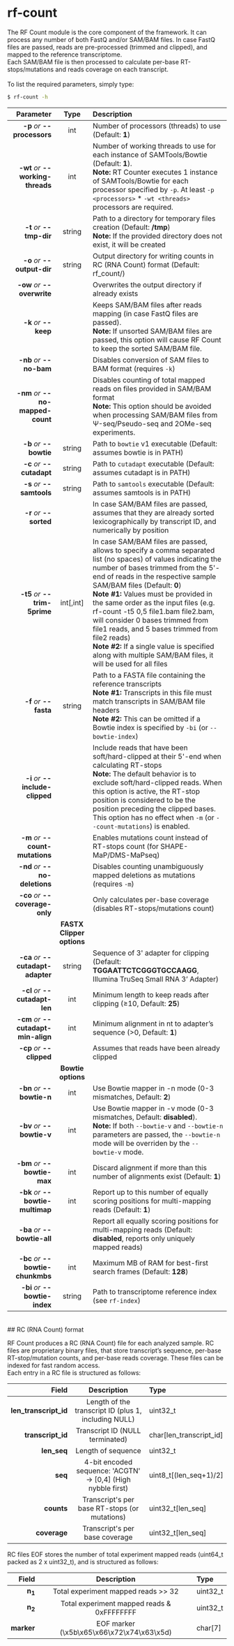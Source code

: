 # rf-count

The RF Count module is the core component of the framework. It can process any number of both FastQ and/or SAM/BAM files. In case FastQ files are passed, reads are pre-processed (trimmed andclipped), and mapped to the reference transcriptome.<br/>Each SAM/BAM file is then processed to calculate per-base RT-stops/mutations and reads coverage on each transcript.<br /><br />
To list the required parameters, simply type:

```bash
$ rf-count -h
```

Parameter         | Type | Description
----------------: | :--: |:------------
__-p__ *or* __--processors__ | int | Number of processors (threads) to use (Default: __1__)
__-wt__ *or* __--working-threads__ | int | Number of working threads to use for each instance of SAMTools/Bowtie (Default: __1__).<br/>__Note:__ RT Counter executes 1 instance of SAMTools/Bowtie for each processor specified by `-p`. At least ``-p <processors>`` * ``-wt <threads>`` processors are required.
__-t__ *or* __--tmp-dir__ | string | Path to a directory for temporary files creation (Default: __/tmp__)<br/>__Note:__ If the provided directory does not exist, it will be created
__-o__ *or* __--output-dir__ | string | Output directory for writing counts in RC (RNA Count) format (Default: rf_count/)
__-ow__ *or* __--overwrite__ | | Overwrites the output directory if already exists
__-k__ *or* __--keep__ | | Keeps SAM/BAM files after reads mapping (in case FastQ files are passed).<br/>__Note:__ If unsorted SAM/BAM files are passed, this option will cause RF Count to keep the sorted SAM/BAM file.
__-nb__ *or* __--no-bam__ | | Disables conversion of SAM files to BAM format (requires ``-k``)
__-nm__ *or* __--no-mapped-count__ | | Disables counting of total mapped reads on files provided in SAM/BAM format<br/>__Note:__ This option should be avoided when processing SAM/BAM files from &Psi;-seq/Pseudo-seq and 2OMe-seq experiments.
__-b__ *or* __--bowtie__ | string | Path to ``bowtie`` v1 executable (Default: assumes bowtie is in PATH)
__-c__ *or* __--cutadapt__ | string | Path to ``cutadapt`` executable (Default: assumes cutadapt is in PATH)
__-s__ *or* __--samtools__ | string | Path to ``samtools`` executable (Default: assumes samtools is in PATH)
__-r__ *or* __--sorted__ | | In case SAM/BAM files are passed, assumes that they are already sorted lexicographically by transcript ID, and numerically by position
__-t5__ *or* __--trim-5prime__ | int[,int] | In case SAM/BAM files are passed, allows to specify a comma separated list (no spaces) of values indicating the number of bases trimmed from the 5'-end of reads in the respective sample SAM/BAM files (Default: __0__)<br/>__Note #1:__ Values must be provided in the same order as the input files (e.g. rf-count -t5 0,5 file1.bam file2.bam, will consider 0 bases trimmed from file1 reads, and 5 bases trimmed from file2 reads)<br/>__Note #2:__ If a single value is specified along with multiple SAM/BAM files, it will be used for all files
__-f__ *or* __--fasta__ | string | Path to a FASTA file containing the reference transcripts<br/>__Note #1:__ Transcripts in this file must match transcripts in SAM/BAM file headers<br/>__Note #2:__ This can be omitted if a Bowtie index is specified by ``-bi`` (or ``--bowtie-index``)
__-i__ *or* __--include-clipped__ | | Include reads that have been soft/hard-clipped at their 5'-end when calculating RT-stops<br/>__Note:__ The default behavior is to exclude soft/hard-clipped reads. When this option is active, the RT-stop position is considered to be the position preceding the clipped bases. This option has no effect when ``-m`` (or ``--count-mutations``) is enabled.
__-m__ *or* __--count-mutations__ | | Enables mutations count instead of RT-stops count (for SHAPE-MaP/DMS-MaPseq)
__-nd__ *or* __--no-deletions__ | | Disables counting unambiguously mapped deletions as mutations (requires ``-m``)
__-co__ *or* __--coverage-only__ | | Only calculates per-base coverage (disables RT-stops/mutations count)
  | | __FASTX Clipper options__
__-ca__ *or* __--cutadapt-adapter__ | string | Sequence of 3' adapter for clipping (Default: __TGGAATTCTCGGGTGCCAAGG__, Illumina TruSeq Small RNA 3’ Adapter)
__-cl__ *or* __--cutadapt-len__ | int | Minimum length to keep reads after clipping (&ge;10, Default: __25__)
__-cm__ *or* __--cutadapt-min-align__ | int | Minimum alignment in nt to adapter’s sequence (&gt;0, Default: __1__)
__-cp__ *or* __--clipped__ | | Assumes that reads have been already clipped
  | | __Bowtie options__
__-bn__ *or* __--bowtie-n__ | int | Use Bowtie mapper in -n mode (0-3 mismatches, Default: __2__)
__-bv__ *or* __--bowtie-v__ | int | Use Bowtie mapper in -v mode (0-3 mismatches, Default: __disabled__).<br/>__Note:__ If both ``--bowtie-v`` and ``--bowtie-n`` parameters are passed, the ``--bowtie-n`` mode will be overriden by the ``--bowtie-v`` mode.
__-bm__ *or* __--bowtie-max__ | int |Discard alignment if more than this number of alignments exist (Default: __1__)
__-bk__ *or* __--bowtie-multimap__ | int | Report up to this number of equally scoring positions for multi-mapping reads (Default: __1__)
__-ba__ *or* __--bowtie-all__ | | Report all equally scoring positions for multi-mapping reads (Default: __disabled__, reports only uniquely mapped reads)
__-bc__ *or* __--bowtie-chunkmbs__ | int | Maximum MB of RAM for best-first search frames (Default: __128__)
__-bi__ *or* __--bowtie-index__ | string | Path to transcriptome reference index (see ``rf-index``)

<br/>
## RC (RNA Count) format

RF Count produces a RC (RNA Count) file for each analyzed sample. RC files are proprietary binary files,that store transcript’s sequence, per-base RT-stop/mutation counts, and per-base reads coverage. These files can be indexed for fast random access.<br/>Each entry in a RC file is structured as follows:

Field             | Description    |  Type
----------------: | :------------: | :----------
__len\_transcript\_id__ | Length of the transcript ID (plus 1, including NULL) | uint32\_t
__transcript\_id__ | Transcript ID (NULL terminated) | char[len\_transcript\_id]
__len\_seq__ | Length of sequence | uint32\_t
__seq__ | 4-bit encoded sequence: 'ACGTN' -> \[0,4] (High nybble first) | uint8\_t\[(len_seq+1)/2]
__counts__ | Transcript's per base RT-stops (or mutations) | uint32\_t[len\_seq]
__coverage__ | Transcript's per base coverage | uint32\_t[len\_seq]

RC files EOF stores the number of total experiment mapped reads (uint64\_t packed as 2 x uint32\_t), and is structured as follows:

Field             | Description    |  Type
----------------: | :------------: | :----------
__n<sub>1</sub>__ | Total experiment mapped reads &gt;&gt; 32 | uint32\_t
__n<sub>2</sub>__ | Total experiment mapped reads \& 0xFFFFFFFF | uint32\_t
__marker__ | EOF marker (\\x5b\\x65\\x66\\x72\\x74\\x63\\x5d) | char[7]

